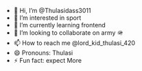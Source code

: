 - 👋 Hi, I’m @Thulasidass3011
- 👀 I’m interested in sport 
- 🌱 I’m currently learning frontend 
- 💞️ I’m looking to collaborate on army 🪖 
- 📫 How to reach me @lord_kid_thulasi_420
- 😄 Pronouns: Thulasi 
- ⚡ Fun fact: expect More 

<!---
Thulasidass3011/Thulasidass3011 is a ✨ special ✨ repository because its `README.md` (this file) appears on your GitHub profile.
You can click the Preview link to take a look at your changes.
--->

